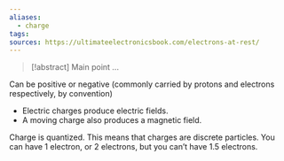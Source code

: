 ```yaml
---
aliases:
  - charge
tags: 
sources: https://ultimateelectronicsbook.com/electrons-at-rest/
---
```

> [!abstract] Main point
> ...

Can be positive or negative (commonly carried by protons and electrons respectively, by convention)

- Electric charges produce electric fields.
- A moving charge also produces a magnetic field.

Charge is quantized. This means that charges are discrete particles. You can have 1 electron, or 2 electrons, but you can’t have 1.5 electrons.